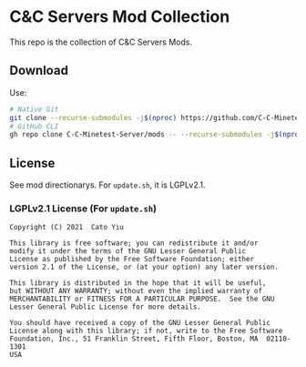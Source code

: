 # C&amp;C Servers Mod Collection
This repo is the collection of C&amp;C Servers Mods.
## Download
Use:
```bash
# Native Git
git clone --recurse-submodules -j$(nproc) https://github.com/C-C-Minetest-Server/mods
# GitHub CLI
gh repo clone C-C-Minetest-Server/mods -- --recurse-submodules -j$(nproc)
```
## License
See mod directionarys. For `update.sh`, it is LGPLv2.1.
### LGPLv2.1 License (For `update.sh`)

    Copyright (C) 2021  Cato Yiu

    This library is free software; you can redistribute it and/or
    modify it under the terms of the GNU Lesser General Public
    License as published by the Free Software Foundation; either
    version 2.1 of the License, or (at your option) any later version.

    This library is distributed in the hope that it will be useful,
    but WITHOUT ANY WARRANTY; without even the implied warranty of
    MERCHANTABILITY or FITNESS FOR A PARTICULAR PURPOSE.  See the GNU
    Lesser General Public License for more details.

    You should have received a copy of the GNU Lesser General Public
    License along with this library; if not, write to the Free Software
    Foundation, Inc., 51 Franklin Street, Fifth Floor, Boston, MA  02110-1301
    USA
